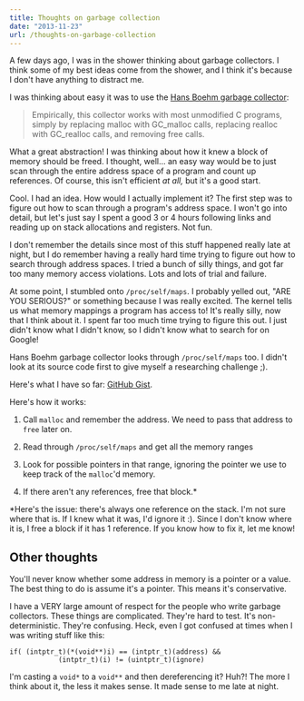 ```yaml
---
title: Thoughts on garbage collection
date: "2013-11-23"
url: /thoughts-on-garbage-collection
---
```



A few days ago, I was in the shower thinking about garbage collectors. I think some of my best ideas come from the shower, and I think it's because I don't have anything to distract me.

I was thinking about easy it was to use the [Hans Boehm garbage collector](http://www.hpl.hp.com/personal/Hans_Boehm/gc/):

> Empirically, this collector works with most unmodified C programs, simply by replacing malloc with GC_malloc calls, replacing realloc with GC_realloc calls, and removing free calls.

What a great abstraction! I was thinking about how it knew a block of memory should be freed. I thought, well... an easy way would be to just scan through the entire address space of a program and count up references. Of course, this isn't efficient *at all,* but it's a good start.

Cool. I had an idea. How would I actually implement it? The first step was to figure out how to scan through a program's address space. I won't go into detail, but let's just say I spent a good 3 or 4 hours following links and reading up on stack allocations and registers. Not fun.

I don't remember the details since most of this stuff happened really late at night, but I do remember having a really hard time trying to figure out how to search through address spaces. I tried a bunch of silly things, and got far too many memory access violations. Lots and lots of trial and failure.

At some point, I stumbled onto `/proc/self/maps`. I probably yelled out, "ARE YOU SERIOUS?" or something because I was really excited. The kernel tells us what memory mappings a program has access to! It's really silly, now that I think about it. I spent far too much time trying to figure this out. I just didn't know what I didn't know, so I didn't know what to search for on Google!

Hans Boehm garbage collector looks through `/proc/self/maps` too. I didn't look at its source code first to give myself a researching challenge ;).

Here's what I have so far: [GitHub Gist](https://gist.github.com/Preetam/7611115).

Here's how it works:

1. Call `malloc` and remember the address. We need to pass that address to `free` later on.

2. Read through `/proc/self/maps` and get all the memory ranges

3. Look for possible pointers in that range, ignoring the pointer we use to keep track of the `malloc`'d memory.

4. If there aren't any references, free that block.*

*Here's the issue: there's always one reference on the stack. I'm not sure where that is. If I knew what it was, I'd ignore it :). Since I don't know where it is, I free a block if it has 1 reference. If you know how to fix it, let me know!

## Other thoughts

You'll never know whether some address in memory is a pointer or a value. The best thing to do is assume it's a pointer. This means it's conservative.

I have a VERY large amount of respect for the people who write garbage collectors. These things are complicated. They're hard to test. It's non-deterministic. They're confusing. Heck, even I got confused at times when I was writing stuff like this:

    if( (intptr_t)(*(void**)i) == (intptr_t)(address) &&
				(intptr_t)(i) != (uintptr_t)(ignore)

I'm casting a `void*` to a `void**` and then dereferencing it? Huh?! The more I think about it, the less it makes sense. It made sense to me late at night.

